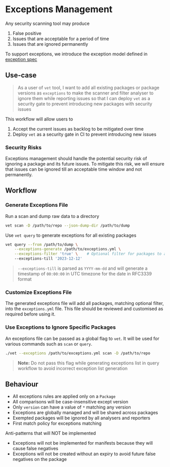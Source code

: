 # Exceptions Management

Any security scanning tool may produce

1. False positive
2. Issues that are acceptable for a period of time
3. Issues that are ignored permanently

To support exceptions, we introduce the exception model defined in [exception
spec](../api/exceptions_spec.proto)

## Use-case

> As a user of `vet` tool, I want to add all existing packages or package
> versions as `exceptions` to make the scanner and filter analyser to ignore
> them while reporting issues so that I can deploy `vet` as a security gate to
> prevent introducing new packages with security issues

This workflow will allow users to

1. Accept the current issues as backlog to be mitigated over time
2. Deploy `vet` as a security gate in CI to prevent introducing new issues

### Security Risks

Exceptions management should handle the potential security risk of ignoring a
package and its future issues. To mitigate this risk, we will ensure that issues
can be ignored till an acceptable time window and not permanently.

## Workflow

### Generate Exceptions File

Run a scan and dump raw data to a directory

```bash
vet scan -D /path/to/repo --json-dump-dir /path/to/dump
```

Use `vet query` to generate exceptions for all existing packages

```bash
vet query --from /path/to/dump \
    --exceptions-generate /path/to/exceptions.yml \
    --exceptions-filter 'true' \    # Optional filter for packages to add
    --exceptions-till '2023-12-12'
```

> `--exceptions-till` is parsed as `YYYY-mm-dd` and will generate a timestamp
> of `00:00:00` in UTC timezone for the date in RFC3339 format

### Customize Exceptions File

The generated exceptions file will add all packages, matching optional filter,
into the `exceptions.yml` file. This file should be reviewed and customised as
required before using it.

### Use Exceptions to Ignore Specific Packages

An exceptions file can be passed as a global flag to `vet`. It will be used for
various commands such as `scan` or `query`.

```bash
./vet --exceptions /path/to/exceptions.yml scan -D /path/to/repo
```

> **Note:** Do not pass this flag while generating exceptions list in query
> workflow to avoid incorrect exception list generation

## Behaviour

* All exceptions rules are applied only on a `Package`
* All comparisons will be case-insensitive except version
* Only `version` can have a value of `*` matching any version
* Exceptions are globally managed and will be shared across packages
* Exempted packages will be ignored by all analysers and reporters
* First match policy for exceptions matching

Anti-patterns that will NOT be implemented

* Exceptions will not be implemented for manifests because they will cause
    false negatives
* Exceptions will not be created without an expiry to avoid future false
    negatives on the package
